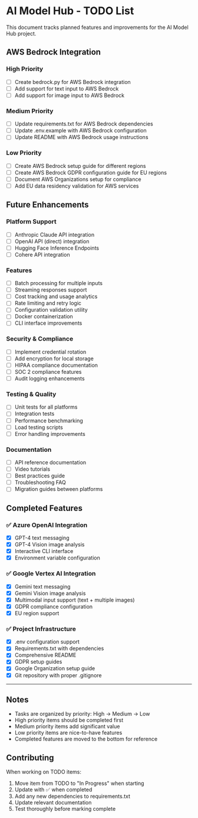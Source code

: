 # AI Model Hub - TODO List

This document tracks planned features and improvements for the AI Model Hub project.

## AWS Bedrock Integration

### High Priority
- [ ] Create bedrock.py for AWS Bedrock integration
- [ ] Add support for text input to AWS Bedrock
- [ ] Add support for image input to AWS Bedrock

### Medium Priority
- [ ] Update requirements.txt for AWS Bedrock dependencies
- [ ] Update .env.example with AWS Bedrock configuration
- [ ] Update README with AWS Bedrock usage instructions

### Low Priority
- [ ] Create AWS Bedrock setup guide for different regions
- [ ] Create AWS Bedrock GDPR configuration guide for EU regions
- [ ] Document AWS Organizations setup for compliance
- [ ] Add EU data residency validation for AWS services

## Future Enhancements

### Platform Support
- [ ] Anthropic Claude API integration
- [ ] OpenAI API (direct) integration
- [ ] Hugging Face Inference Endpoints
- [ ] Cohere API integration

### Features
- [ ] Batch processing for multiple inputs
- [ ] Streaming responses support
- [ ] Cost tracking and usage analytics
- [ ] Rate limiting and retry logic
- [ ] Configuration validation utility
- [ ] Docker containerization
- [ ] CLI interface improvements

### Security & Compliance
- [ ] Implement credential rotation
- [ ] Add encryption for local storage
- [ ] HIPAA compliance documentation
- [ ] SOC 2 compliance features
- [ ] Audit logging enhancements

### Testing & Quality
- [ ] Unit tests for all platforms
- [ ] Integration tests
- [ ] Performance benchmarking
- [ ] Load testing scripts
- [ ] Error handling improvements

### Documentation
- [ ] API reference documentation
- [ ] Video tutorials
- [ ] Best practices guide
- [ ] Troubleshooting FAQ
- [ ] Migration guides between platforms

## Completed Features

### ✅ Azure OpenAI Integration
- [x] GPT-4 text messaging
- [x] GPT-4 Vision image analysis
- [x] Interactive CLI interface
- [x] Environment variable configuration

### ✅ Google Vertex AI Integration
- [x] Gemini text messaging
- [x] Gemini Vision image analysis
- [x] Multimodal input support (text + multiple images)
- [x] GDPR compliance configuration
- [x] EU region support

### ✅ Project Infrastructure
- [x] .env configuration support
- [x] Requirements.txt with dependencies
- [x] Comprehensive README
- [x] GDPR setup guides
- [x] Google Organization setup guide
- [x] Git repository with proper .gitignore

---

## Notes

- Tasks are organized by priority: High → Medium → Low
- High priority items should be completed first
- Medium priority items add significant value
- Low priority items are nice-to-have features
- Completed features are moved to the bottom for reference

## Contributing

When working on TODO items:
1. Move item from TODO to "In Progress" when starting
2. Update with ✅ when completed
3. Add any new dependencies to requirements.txt
4. Update relevant documentation
5. Test thoroughly before marking complete